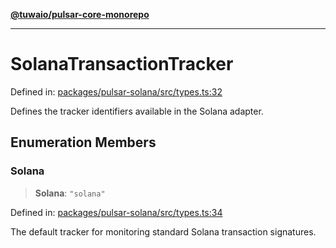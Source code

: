 [**@tuwaio/pulsar-core-monorepo**](../../../README.md)

***

# SolanaTransactionTracker

Defined in: [packages/pulsar-solana/src/types.ts:32](https://github.com/TuwaIO/pulsar-core/blob/f8e82052c304404b9a8504de7ebd7c17c4293051/packages/pulsar-solana/src/types.ts#L32)

Defines the tracker identifiers available in the Solana adapter.

## Enumeration Members

### Solana

> **Solana**: `"solana"`

Defined in: [packages/pulsar-solana/src/types.ts:34](https://github.com/TuwaIO/pulsar-core/blob/f8e82052c304404b9a8504de7ebd7c17c4293051/packages/pulsar-solana/src/types.ts#L34)

The default tracker for monitoring standard Solana transaction signatures.
